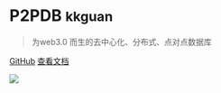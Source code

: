 <!-- _coverpage.md -->

<!-- ![logo](_media/icon.svg) -->

# P2PDB <small>kkguan</small>

> 为web3.0 而生的去中心化、分布式、点对点数据库

<!-- - 简单、轻便 (压缩后 ~21kB)
- 无需生成 html 文件
- 众多主题 -->


[GitHub](https://github.com/Rock-liyi/p2pdb)
[查看文档](/zh-cn/README)



<!-- 背景图片 -->

![](background.jpeg)

